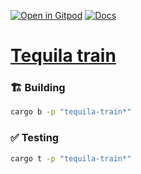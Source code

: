 [![Open in Gitpod](https://img.shields.io/badge/Open_in-Gitpod-white?logo=gitpod)](https://gitpod.io/#FOLDER=tequila-train/https://github.com/gear-foundation/dapps)
[![Docs](https://img.shields.io/github/actions/workflow/status/gear-foundation/dapps/contracts-build.yml?logo=rust&label=docs)](https://dapps.gear.rs/tequila_train_io)

# [Tequila train](https://wiki.gear-tech.io/docs/examples/tequila-train)

### 🏗️ Building

```sh
cargo b -p "tequila-train*"
```

### ✅ Testing

```sh
cargo t -p "tequila-train*"
```

